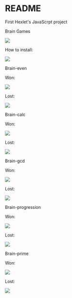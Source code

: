 # README

First Hexlet's JavaScrpt project

Brain Games

<a href="https://codeclimate.com/github/codeclimate/codeclimate/maintainability"><img src="https://api.codeclimate.com/v1/badges/a99a88d28ad37a79dbf6/maintainability" /></a>

How to install:

<a href="https://asciinema.org/a/JHA7bWRpsO2ji5u1m58UVphL5" target="_blank"><img src="https://asciinema.org/a/JHA7bWRpsO2ji5u1m58UVphL5.svg" /></a>

Brain-even

Won:

<a href="https://asciinema.org/a/sLMEukDyOtu1x0NFIOn44rSAO" target="_blank"><img src="https://asciinema.org/a/sLMEukDyOtu1x0NFIOn44rSAO.svg" /></a>

Lost:

<a href="https://asciinema.org/a/zJ0s2rnl9mCs4GHzwOpD308jH" target="_blank"><img src="https://asciinema.org/a/zJ0s2rnl9mCs4GHzwOpD308jH.svg" /></a>


Brain-calc

Won:

<a href="https://asciinema.org/a/4nTTuQCBHOGsMZgoGP4SuNR2Y" target="_blank"><img src="https://asciinema.org/a/4nTTuQCBHOGsMZgoGP4SuNR2Y.svg" /></a>

Lost:

<a href="https://asciinema.org/a/IQ9CTjLVbxKadEtq4nM5kpGYx" target="_blank"><img src="https://asciinema.org/a/IQ9CTjLVbxKadEtq4nM5kpGYx.svg" /></a>


Brain-gcd

Won:

<a href="https://asciinema.org/a/DVicTXen7UnDTBojydWKbWK7G" target="_blank"><img src="https://asciinema.org/a/DVicTXen7UnDTBojydWKbWK7G.svg" /></a>

Lost:

<a href="https://asciinema.org/a/nro5mzsaATCAQJljFyCdbsvKh" target="_blank"><img src="https://asciinema.org/a/nro5mzsaATCAQJljFyCdbsvKh.svg" /></a>


Brain-progression

Won:

<a href="https://asciinema.org/a/splhH9YjbiH4DFLTg1HhW1hWQ" target="_blank"><img src="https://asciinema.org/a/splhH9YjbiH4DFLTg1HhW1hWQ.svg" /></a>

Lost:

<a href="https://asciinema.org/a/NZcwXd7Sg662Tyr6cBxztJPY8" target="_blank"><img src="https://asciinema.org/a/NZcwXd7Sg662Tyr6cBxztJPY8.svg" /></a>


Brain-prime

Won:

<a href="https://asciinema.org/a/YtR05HPCtqR56BZ2LjgvlfMdQ" target="_blank"><img src="https://asciinema.org/a/YtR05HPCtqR56BZ2LjgvlfMdQ.svg" /></a>

Lost:

<a href="https://asciinema.org/a/UTcWifcXx3I15HEavPu1z7Ziv" target="_blank"><img src="https://asciinema.org/a/UTcWifcXx3I15HEavPu1z7Ziv.svg" /></a>




